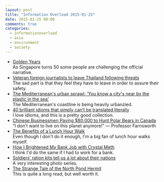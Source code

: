 ```yaml
---
layout: post
title: "Information Overload 2015-01-25"
date: 2015-01-25 00:00
comments: true
categories:
  - informationoverload
  - asia
  - environment
  - society
---
```

* [Golden Years](http://sea-globe.com/singapore-sg50-southeast-asia-globe/)<br>
As Singapore turns 50 some people are challenging the official narrative.
* [Veteran foreign journalists to leave Thailand following threats](http://asiancorrespondent.com/129937/veteran-foreign-journalists-to-leave-thailand-following-threats/)<br>
The sad part is that they feel they have to leave in order to assure their safety.
* [The Mediterranean's urban sprawl: 'You know a city's near by the plastic in the sea'](http://www.theguardian.com/cities/2015/jan/20/mediterranean-urban-sprawl-kayak)<br>
The Mediterranean's coastline is being heavily urbanzied.
* [40 brilliant idioms that simply can’t be translated literally](http://blog.ted.com/2015/01/20/40-idioms-that-cant-be-translated-literally/)<br>
I love idioms, and this is a pretty good collection.
* [Chinese Businessmen Paying $80,000 to Hunt Polar Bears in Canada](http://www.treehugger.com/endangered-species/chinese-tourists-paying-80000-hunt-polar-bears-canada.html)<br>
“I don't want to live on this planet anymore!" — Professor Farnsworth
* [The Benefits of a Lunch Hour Walk](http://well.blogs.nytimes.com/2015/01/21/stressed-at-work-try-a-lunchtime-walk/)<br>
Even though I don't do it enough, I'm a big fan of lunch hour walks myself.
* [How I Brightened My Bank Job with Crystal Meth](http://www.vice.com/read/how-to-brighten-your-crappy-bank-job-with-ice)<br>
I think I'd do the same if I had to work for a bank.
* [Soldiers’ ration kits tell us a lot about their nations](http://qz.com/330590/a-look-inside-the-worlds-military-ration-kits/)<br>
A very interesting photo series.
* [The Strange Tale of the North Pond Hermit](http://www.gq.com/news-politics/newsmakers/201409/the-last-true-hermit)<br>
This is quite a long read, but well worth it.
